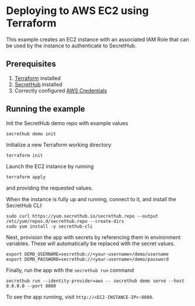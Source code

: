 # Deploying to AWS EC2 using Terraform
This example creates an EC2 instance with an associated IAM Role that can be used by the instance to authenticate to SecretHub.

## Prerequisites
1. [Terraform](https://www.terraform.io/downloads.html) installed
2. [SecretHub](https://secrethub.io/docs/start/getting-started/#install) installed
3. Correctly configured [AWS Credentials](https://www.terraform.io/docs/providers/aws/index.html#authentication)

## Running the example

Init the SecretHub demo repo with example values
```
secrethub demo init
```

Initialize a new Terraform working directory
```
terraform init
```

Launch the EC2 instance by running
```
terraform apply
```
and providing the requested values.

When the instance is fully up and running, connect to it, and install the SecretHub CLI:
```
sudo curl https://yum.secrethub.io/secrethub.repo --output /etc/yum/repos.d/secrethub.repo --create-dirs
sudo yum install -y secrethub-cli
```

Next, provision the app with secrets by referencing them in environment variables.
These will automatically be replaced with the secret values.
```
export DEMO_USERNAME=secrethub://<your-username>/demo/username
export DEMO_PASSWORD=secrethub://<your-username>/demo/password
```

Finally, run the app with the `secrethub run` command
```
secrethub run --identity-provider=aws -- secrethub demo serve --host 0.0.0.0 --port 8080
```

To see the app running, visit `http://<EC2-INSTANCE-IP>:8080`.
